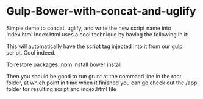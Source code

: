 # Gulp-Bower-with-concat-and-uglify
Simple demo to concat, uglify, and write the new script name into Index.html
Index.html uses a cool technique by having the following in it:

<!-- inject:js -->
<!-- endinject -->

This will automatically have the script tag injected into it from our gulp script. Cool indeed.

To restore packages:
npm install
bower install

Then you should be good to run grunt at the command line in the root folder, 
at which point in time when it finished you can go check out the /app folder for resulting script and index.html file
